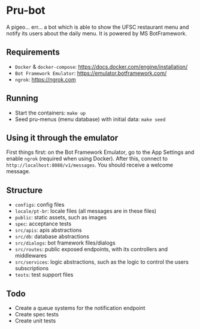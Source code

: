 # Pru-bot

A pigeo... err... a bot which is able to show the UFSC restaurant menu and
notify its users about the daily menu. It is powered by MS BotFramework.

## Requirements

- `Docker` & `docker-compose`: https://docs.docker.com/engine/installation/
- `Bot Framework Emulator`: https://emulator.botframework.com/
- `ngrok`: https://ngrok.com

## Running

- Start the containers: `make up`
- Seed pru-menus (menu database) with initial data: `make seed`

## Using it through the emulator

First things first: on the Bot Framework Emulator, go to the App Settings
and enable `ngrok` (required when using Docker). After this, connect to
`http://localhost:8080/v1/messages`. You should receive a welcome message.

## Structure

- `configs`: config files
- `locale/pt-br`: locale files (all messages are in these files)
- `public`: static assets, such as images
- `spec`: acceptance tests
- `src/apis`: apis abstractions
- `src/db`: database abstractions
- `src/dialogs`: bot framework files/dialogs
- `src/routes`: public exposed endpoints, with its controllers and middlewares
- `src/services`: logic abstractions, such as the logic to control the users subscriptions
- `tests`: test support files

## Todo

- Create a queue systems for the notification endpoint
- Create spec tests
- Create unit tests
